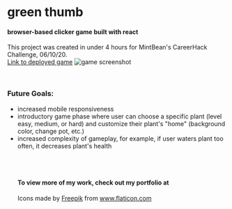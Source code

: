 # green thumb

#### browser-based clicker game built with react

This project was created in  under 4 hours for MintBean's CareerHack Challenge, 06/10/20.
<br/>
 <a href="green-thumb-game.netlify.app">Link to deployed game</a>
<img src="https://i.imgur.com/bJCExAE.png" alt="game screenshot"/>

<br/>
<h3>Future Goals:</h3>
<ul>
<li>increased mobile responsiveness</li>
<li>introductory game phase where user can choose a specific plant (level easy, medium, or hard) and customize their plant's "home" (background color, change pot, etc.)</li>
<li>increased complexity of gameplay, for example, if user waters plant too often, it decreases plant's health</li>

<br/><br />
<h4>To view more of my work, check out my portfolio at <a href="www.janenath.com"></a></h4>




Icons made by <a href="https://www.flaticon.com/authors/freepik" title="Freepik" target="_blank" rel="noopener noreferrer">Freepik</a> from <a href="https://www.flaticon.com/" title="Flaticon" target="_blank" rel="noopener noreferrer">www.flaticon.com</a>
